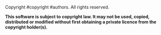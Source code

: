 <!--
 Copyright.md

 This source file is part of the Workspace open source project.
 Diese Quelldatei ist Teil des quelloffenen Arbeitsbereich‐Projekt.
 https://github.com/SDGGiesbrecht/Workspace#workspace

 Copyright ©2017–2023 Jeremy David Giesbrecht and the Workspace project contributors.
 Urheberrecht ©2017–2023 Jeremy David Giesbrecht und die Mitwirkenden des Arbeitsbereich‐Projekts.

 Soli Deo gloria.

 Licensed under the Apache Licence, Version 2.0.
 See http://www.apache.org/licenses/LICENSE-2.0 for licence information.
 -->

Copyright #copyright #authors. All rights reserved.

**This software is subject to copyright law. It may not be used, copied, distributed or modified without first obtaining a private licence from the copyright holder(s).**
